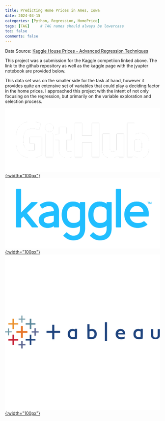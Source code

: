 ```yaml
---
title: Predicting Home Prices in Ames, Iowa
date: 2024-03-15 
categories: [Python, Regression, HomePrice]
tags: [TAG]     # TAG names should always be lowercase
toc: false
comments: false
---
```


Data Source:
[Kaggle House Prices - Advanced Regression Techniques](https://www.kaggle.com/competitions/house-prices-advanced-regression-techniques)

This project was a submission for the Kaggle competiion linked above. The link to the github repository as well as the kaggle page with the jyupter notebook are provided below. 

This data set was on the smaller side for the task at hand, however it provides quite an extensive set of variables that could play a deciding factor in the home prices. I approached this project with the intent of not only focusing on the regression, but primarily on the variable exploration and selection process. 




[![githublink](img/GitHub_Logo_White.png){:width="100px"}](https://github.com/Khrono5/House-Price-Prediction)
[![kagglelink](img/kaggle-logo-transparent-300.png){:width="100px"}](https://www.kaggle.com/code/mackenwong/full-analysis-and-forecast)
[![TableauDashboard](img/tableau.svg){:width="100px"}](https://public.tableau.com/views/ameshomes/Dashboard2?:language=en-US&:sid=&:redirect=auth&:display_count=n&:origin=viz_share_link)